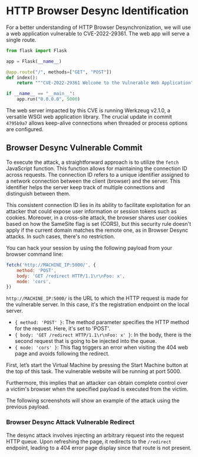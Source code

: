 # HTTP Browser Desync Identification

For a better understanding of HTTP Browser Desynchronization, we will use a web application vulnerable to CVE-2022-29361. The web app will serve a single route.

```python
from flask import Flask

app = Flask(__name__)

@app.route("/", methods=["GET", "POST"])
def index():
    return """CVE-2022-29361 Welcome to the Vulnerable Web Application"""

if __name__ == "__main__":
    app.run("0.0.0.0", 5000)
```

The web server impacted by this CVE is running Werkzeug v2.1.0, a versatile WSGI web application library. The crucial update in commit `4795b9a7` allows keep-alive connections when threaded or process options are configured.

## Browser Desync Vulnerable Commit

To execute the attack, a straightforward approach is to utilize the `fetch` JavaScript function. This function allows for maintaining the connection ID across requests. The connection ID refers to a unique identifier assigned to a network connection between the client (browser) and the server. This identifier helps the server keep track of multiple connections and distinguish between them.

This consistent connection ID lies in its ability to facilitate exploitation for an attacker that could expose user information or session tokens such as cookies. Moreover, in a cross-site attack, the browser shares user cookies based on how the SameSite flag is set (CORS), but this security rule doesn't apply if the current domain matches the remote one, as in Browser Desync attacks. In such cases, there's no restriction.

You can hack your session by using the following payload from your browser command line:

```javascript
fetch('http://MACHINE_IP:5000/', {
    method: 'POST',
    body: 'GET /redirect HTTP/1.1\r\nFoo: x',
    mode: 'cors',
})
```

`http://MACHINE_IP:5000/` is the URL to which the HTTP request is made for the vulnerable server. In this case, it's the registration endpoint on the local server.

- `{ method: 'POST' }`: The method parameter specifies the HTTP method for the request. Here, it's set to 'POST'.
- `{ body: 'GET /redirect HTTP/1.1\r\nFoo: x' }`: In the body, there is the second request that is going to be injected into the queue.
- `{ mode: 'cors' }`: This flag triggers an error when visiting the 404 web page and avoids following the redirect.

First, let’s start the Virtual Machine by pressing the Start Machine button at the top of this task. The vulnerable website will be running at port 5000.

Furthermore, this implies that an attacker can obtain complete control over a victim's browser when the specified payload is executed from the victim.

The following screenshots will show an example of the attack using the previous payload.

### Browser Desync Attack Vulnerable Redirect

The desync attack involves injecting an arbitrary request into the request HTTP queue. Upon refreshing the page, it redirects to the `/redirect` endpoint, leading to a 404 error page display since that route is not present.